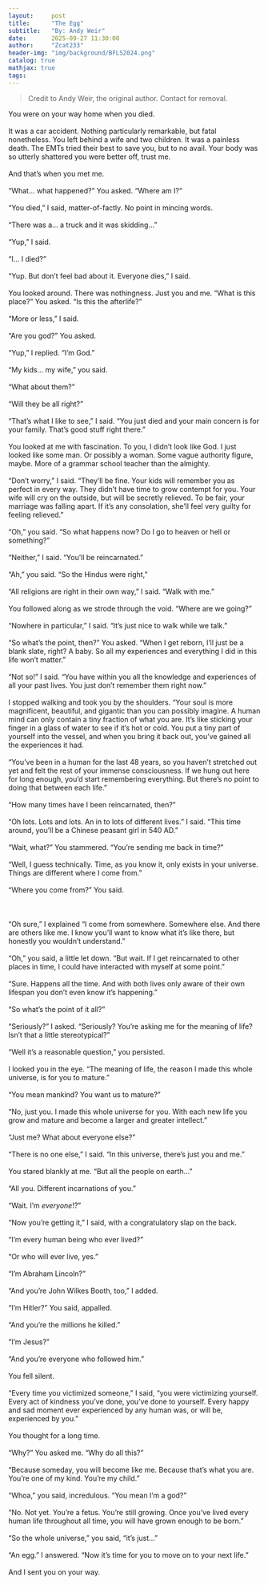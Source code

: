 ```yaml
---
layout:     post
title:      "The Egg"
subtitle:   "By: Andy Weir"
date:       2025-09-27 11:30:00
author:     "Zcat233"
header-img: "img/background/BFLS2024.png"
catalog: true
mathjax: true
tags:
---
```


>Credit to Andy Weir, the original author. Contact for removal.

You were on your way home when you died.<br><br>
It was a car accident. Nothing particularly remarkable, but fatal nonetheless. You left behind a wife and two children. It was a painless death. The EMTs tried their best to save you, but to no avail. Your body was so utterly shattered you were better off, trust me.<br><br>
And that’s when you met me.<br><br>
“What… what happened?” You asked. “Where am I?”<br><br>
“You died,” I said, matter-of-factly. No point in mincing words.<br><br>
“There was a… a truck and it was skidding…”<br><br>
“Yup,” I said.<br><br>
“I… I died?”<br><br>
“Yup. But don’t feel bad about it. Everyone dies,” I said.<br><br>
You looked around. There was nothingness. Just you and me. “What is this place?” You asked. “Is this the afterlife?”<br><br>
“More or less,” I said.<br><br>
“Are you god?” You asked.<br><br>
“Yup,” I replied. “I’m God.”<br><br>
“My kids… my wife,” you said.<br><br>
“What about them?”<br><br>
“Will they be all right?”<br><br>
“That’s what I like to see,” I said. “You just died and your main concern is for your family. That’s good stuff right there.”<br><br>
You looked at me with fascination. To you, I didn’t look like God. I just looked like some man. Or possibly a woman. Some vague authority figure, maybe. More of a grammar school teacher than the almighty.<br><br>
“Don’t worry,” I said. “They’ll be fine. Your kids will remember you as perfect in every way. They didn’t have time to grow contempt for you. Your wife will cry on the outside, but will be secretly relieved. To be fair, your marriage was falling apart. If it’s any consolation, she’ll feel very guilty for feeling relieved.”<br><br>
“Oh,” you said. “So what happens now? Do I go to heaven or hell or something?”<br><br>
“Neither,” I said. “You’ll be reincarnated.”<br><br>
“Ah,” you said. “So the Hindus were right,”<br><br>
“All religions are right in their own way,” I said. “Walk with me.”<br><br>
You followed along as we strode through the void. “Where are we going?”<br><br>
“Nowhere in particular,” I said. “It’s just nice to walk while we talk.”<br><br>
“So what’s the point, then?” You asked. “When I get reborn, I’ll just be a blank slate, right? A baby. So all my experiences and everything I did in this life won’t matter.”<br><br>
“Not so!” I said. “You have within you all the knowledge and experiences of all your past lives. You just don’t remember them right now.”<br><br>
I stopped walking and took you by the shoulders. “Your soul is more magnificent, beautiful, and gigantic than you can possibly imagine. A human mind can only contain a tiny fraction of what you are. It’s like sticking your finger in a glass of water to see if it’s hot or cold. You put a tiny part of yourself into the vessel, and when you bring it back out, you’ve gained all the experiences it had.<br><br>
“You’ve been in a human for the last 48 years, so you haven’t stretched out yet and felt the rest of your immense consciousness. If we hung out here for long enough, you’d start remembering everything. But there’s no point to doing that between each life.”<br><br>
“How many times have I been reincarnated, then?”<br><br>
“Oh lots. Lots and lots. An in to lots of different lives.” I said. “This time around, you’ll be a Chinese peasant girl in 540 AD.”<br><br>
“Wait, what?” You stammered. “You’re sending me back in time?”<br><br>
“Well, I guess technically. Time, as you know it, only exists in your universe. Things are different where I come from.”<br><br>
“Where you come from?” You said.<br><br><br><br>“Oh sure,” I explained “I come from somewhere. Somewhere else. And there are others like me. I know you’ll want to know what it’s like there, but honestly you wouldn’t understand.”<br><br>
“Oh,” you said, a little let down. “But wait. If I get reincarnated to other places in time, I could have interacted with myself at some point.”<br><br>
“Sure. Happens all the time. And with both lives only aware of their own lifespan you don’t even know it’s happening.”<br><br>
“So what’s the point of it all?”<br><br>
“Seriously?” I asked. “Seriously? You’re asking me for the meaning of life? Isn’t that a little stereotypical?”<br><br>
“Well it’s a reasonable question,” you persisted.<br><br>
I looked you in the eye. “The meaning of life, the reason I made this whole universe, is for you to mature.”<br><br>
“You mean mankind? You want us to mature?”<br><br>
“No, just you. I made this whole universe for you. With each new life you grow and mature and become a larger and greater intellect.”<br><br>
“Just me? What about everyone else?”<br><br>
“There is no one else,” I said. “In this universe, there’s just you and me.”<br><br>
You stared blankly at me. “But all the people on earth…”<br><br>
“All you. Different incarnations of you.”<br><br>
“Wait. I’m _everyone_!?”<br><br>
“Now you’re getting it,” I said, with a congratulatory slap on the back.<br><br>
“I’m every human being who ever lived?”<br><br>
“Or who will ever live, yes.”<br><br>
“I’m Abraham Lincoln?”<br><br>
“And you’re John Wilkes Booth, too,” I added.<br><br>
“I’m Hitler?” You said, appalled.<br><br>
“And you’re the millions he killed.”<br><br>
“I’m Jesus?”<br><br>
“And you’re everyone who followed him.”<br><br>
You fell silent.<br><br>
“Every time you victimized someone,” I said, “you were victimizing yourself. Every act of kindness you’ve done, you’ve done to yourself. Every happy and sad moment ever experienced by any human was, or will be, experienced by you.”<br><br>
You thought for a long time.<br><br>
“Why?” You asked me. “Why do all this?”<br><br>
“Because someday, you will become like me. Because that’s what you are. You’re one of my kind. You’re my child.”<br><br>
“Whoa,” you said, incredulous. “You mean I’m a god?”<br><br>
“No. Not yet. You’re a fetus. You’re still growing. Once you’ve lived every human life throughout all time, you will have grown enough to be born.”<br><br>
“So the whole universe,” you said, “it’s just…”<br><br>
“An egg.” I answered. “Now it’s time for you to move on to your next life.”<br><br>
And I sent you on your way.
